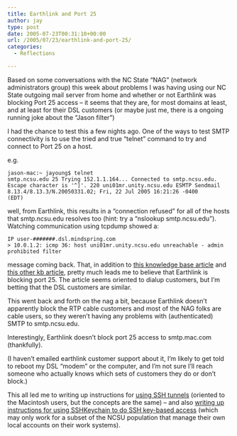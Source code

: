 ```yaml
---
title: Earthlink and Port 25
author: jay
type: post
date: 2005-07-23T00:31:10+00:00
url: /2005/07/23/earthlink-and-port-25/
categories:
  - Reflections

---
```

Based on some conversations with the NC State “NAG” (network administrators group) this week about problems I was having using our NC State outgoing mail server from home and whether or not Earthlink was blocking Port 25 access &#8211; it seems that they are, for most domains at least, and at least for their DSL customers (or maybe just me, there is a ongoing running joke about the “Jason filter”)

I had the chance to test this a few nights ago. One of the ways to test SMTP connectivity is to use the tried and true “telnet” command to try and connect to Port 25 on a host.

e.g.

<code class="highlighter-rouge">jason-mac:~ jayoung$ telnet smtp.ncsu.edu 25  Trying 152.1.1.164...  Connected to smtp.ncsu.edu.  Escape character is '^]'.  220 uni01mr.unity.ncsu.edu ESMTP Sendmail 8.13.4/8.13.3/N.20050331.02; Fri, 22 Jul 2005 16:21:26 -0400 (EDT)</code>

well, from Earthlink, this results in a “connection refused” for all of the hosts that smtp.ncsu.edu resolves too (hint: try a “nslookup smtp.ncsu.edu”). Watching communication using tcpdump showed a:

<code class="highlighter-rouge">IP user-#######.dsl.mindspring.com &gt; 10.0.1.2: icmp 36: host uni01mr.unity.ncsu.edu unreachable - admin prohibited filter</code>

message coming back. That, in addition to [this knowledge base article][1] and [this other kb article][2], pretty much leads me to believe that Earthlink is blocking port 25. The article seems oriented to dialup customers, but I’m betting that the DSL customers are similar.

This went back and forth on the nag a bit, because Earthlink doesn’t apparently block the RTP cable customers and most of the NAG folks are cable users, so they weren’t having any problems with (authenticated) SMTP to smtp.ncsu.edu.

Interestingly, Earthlink doesn’t block port 25 access to smtp.mac.com (thankfully).

(I haven’t emailed earthlink customer support about it, I’m likely to get told to reboot my DSL “modem” or the computer, and I’m not sure I’ll reach someone who actually knows which sets of customers they do or don’t block.)

This all led me to writing up instructions for [using SSH tunnels][3] (oriented to the Macintosh users, but the concepts are the same) &#8211; and also [writing up instructions for using SSHKeychain to do SSH key-based access][4] (which may only work for a subset of the NCSU population that manage their own local accounts on their work systems).

 [1]: //kb.earthlink.net/case.asp?article=4015"
 [2]: //kb.earthlink.net/case.asp?article=4575"
 [3]: //people.engr.ncsu.edu/jayoung/site/pages/default/ssh-tunnels"
 [4]: //people.engr.ncsu.edu/jayoung/site/pages/default/ssh-keys-with-sshkeychain"